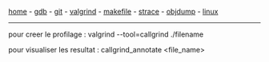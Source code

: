 [home](README.md) - [gdb](gdb.md) - [git](git.md) - [valgrind](valgrind.md) - [makefile](makefile.md) - [strace](strace.md) - [objdump](objdump.md) - [linux](linux.md)

***
pour creer le profilage :
valgrind --tool=callgrind ./filename


pour visualiser les resultat :
callgrind_annotate <file_name>